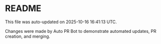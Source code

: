 # README

This file was auto-updated on 2025-10-16 16:41:13 UTC.

Changes were made by Auto PR Bot to demonstrate automated updates, PR creation, and merging.
